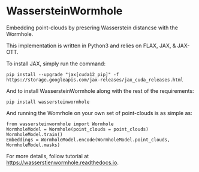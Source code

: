 WassersteinWormhole
======================

Embedding point-clouds by presering Wasserstein distancse with the Wormhole.

This implementation is written in Python3 and relies on FLAX, JAX, & JAX-OTT.


To install JAX, simply run the command:

    pip install --upgrade "jax[cuda12_pip]" -f https://storage.googleapis.com/jax-releases/jax_cuda_releases.html

And to install WassersteinWormhole along with the rest of the requirements: 

    pip install wassersteinwormhole

And running the Womrhole on your own set of point-clouds is as simple as:
    
    from wassersteinwormhole import Wormhole 
    WormholeModel = Wormhole(point_clouds = point_clouds)
    WormholeModel.train()
    Embeddings = WormholeModel.encode(WormholeModel.point_clouds, WormholeModel.masks)
 
For more details, follow tutorial at https://wasserstienwormhole.readthedocs.io.
